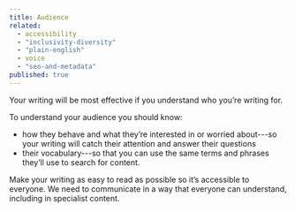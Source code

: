 ```yaml
---
title: Audience
related: 
  - accessibility
  - "inclusivity-diversity"
  - "plain-english"
  - voice
  - "seo-and-metadata"
published: true
---
```


Your writing will be most effective if you understand who you’re writing for.

To understand your audience you should know:

- how they behave and what they’re interested in or worried about---so your writing will catch their attention and answer their questions
- their vocabulary---so that you can use the same terms and phrases they’ll use to search for content.

Make your writing as easy to read as possible so it’s accessible to everyone. We need to communicate in a way that everyone can understand, including in specialist content.
